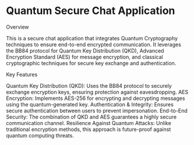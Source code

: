 # Quantum Secure Chat Application


Overview

This is a secure chat application that integrates Quantum Cryptography techniques to ensure end-to-end encrypted communication. It leverages the BB84 protocol for Quantum Key Distribution (QKD), Advanced Encryption Standard (AES) for message encryption, and classical cryptographic techniques for secure key exchange and authentication.

Key Features  
 
Quantum Key Distribution (QKD): Uses the BB84 protocol to securely exchange encryption keys, ensuring protection against eavesdropping. 
AES Encryption: Implements AES-256 for encrypting and decrypting messages using the quantum-generated key.
Authentication & Integrity: Ensures secure authentication between users to prevent impersonation.
End-to-End Security: The combination of QKD and AES guarantees a highly secure communication channel.
Resilience Against Quantum Attacks: Unlike traditional encryption methods, this approach is future-proof against quantum computing threats.
